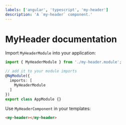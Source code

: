 ```yaml
---
labels: ['angular', 'typescript', 'my-header']
description: 'A `my-header` component.'
---
```


# MyHeader documentation

Import `MyHeaderModule` into your application:

```ts
import { MyHeaderModule } from './my-header.module';

// add it to your module imports
@NgModule({
  imports: [
    MyHeaderModule
  ]
})
export class AppModule {}
```

Use `MyHeaderComponent` in your templates:

```html
<my-header></my-header>
```
